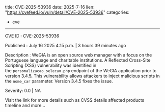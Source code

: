  
title: CVE-2025-53936
date: 2025-7-16
lien: "https://cvefeed.io/vuln/detail/CVE-2025-53936"
categories:
  - cve
---

CVE ID : CVE-2025-53936

Published :  July 16
2025
4:15 p.m. | 3 hours
39 minutes ago

Description : WeGIA is an open source web manager with a focus on the Portuguese language and charitable institutions. A Reflected Cross-Site Scripting (XSS) vulnerability was identified in the `personalizacao_selecao.php` endpoint of the WeGIA application prior to version 3.4.5. This vulnerability allows attackers to inject malicious scripts in the `nome_car` parameter. Version 3.4.5 fixes the issue.

Severity: 0.0 | NA

Visit the link for more details
such as CVSS details
affected products
timeline
and more...
